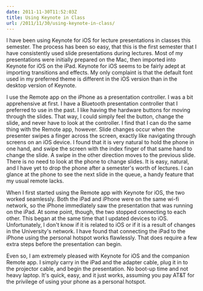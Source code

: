 ```yaml
---
date: 2011-11-30T11:52:03Z
title: Using Keynote in Class
url: /2011/11/30/using-keynote-in-class/
---
```


<p>I have been using Keynote for iOS for lecture presentations in classes this semester. The process has been so easy, that this is the first semester that I have consistently used slide presentations during lectures. Most of my presentations were initially prepared on the Mac, then imported into Keynote for iOS on the iPad. Keynote for iOS seems to be fairly adept at importing transitions and effects. My only complaint is that the default font used in my preferred theme is different in the iOS version than in the desktop version of Keynote. </p>
<p>I use the Remote app on the iPhone as a presentation controller. I was a bit apprehensive at first. I have a Bluetooth presentation controller that I preferred to use in the past. I like having the hardware buttons for moving through the slides. That way, I could simply feel the button, change the slide, and never have to look at the controller. I find that I can do the same thing with the Remote app, however. Slide changes occur when the presenter swipes a finger across the screen, exactly like navigating through screens on an iOS device. I found that it is very natural to hold the phone in one hand, and swipe the screen with the index finger of that same hand to change the slide. A swipe in the other direction moves to the previous slide. There is no need to look at the phone to change slides. It is easy, natural, and I have yet to drop the phone after a semester's worth of lectures. I can glance at the phone to see the next slide in the queue, a handy feature that my usual remote lacks.</p>
<p>When I first started using the Remote app with Keynote for iOS, the two worked seamlessly. Both the iPad and iPhone were on the same wi-fi network, so the iPhone immediately saw the presentation that was running on the iPad. At some point, though, the two stopped connecting to each other. This began at the same time that I updated devices to iOS. Unfortunately, I don't know if it is related to iOS or if it is a result of changes in the University's network. I have found that connecting the iPad to the iPhone using the personal hotspot works flawlessly. That does require a few extra steps before the presentation can begin.</p>
<p>Even so, I am extremely pleased with Keynote for iOS and the companion Remote app. I simply carry in the iPad and the adapter cable, plug it in to the projector cable, and begin the presentation. No boot-up time and not heavy laptop. It's quick, easy, and it just works, assuming you pay AT&amp;T for the privilege of using your phone as a personal hotspot.</p>
